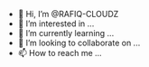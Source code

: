 - 👋 Hi, I’m @RAFIQ-CLOUDZ
- 👀 I’m interested in ...
- 🌱 I’m currently learning ...
- 💞️ I’m looking to collaborate on ...
- 📫 How to reach me ...

<!---
RAFIQ-CLOUDZ/RAFIQ-CLOUDZ is a ✨ special ✨ repository because its `README.md` (this file) appears on your GitHub profile.
You can click the Preview link to take a look at your changes.
--->
